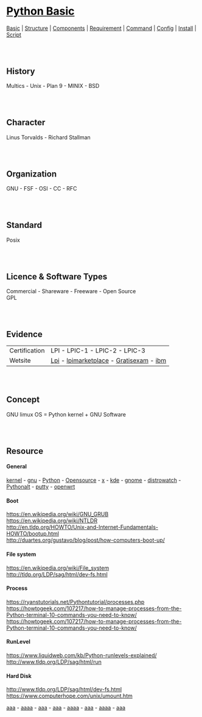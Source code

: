 <style>
.md1{margin-top: 75px;}
.md2{margin-top: 50px;}
.md3{margin-top: 25px;}
.tbl1 td#header{background-color: D1ECCF}
</style>

# [<span style="color:black;">Python Basic</span>](Python.md)
[Basic](Python-Basic.md) | [Structure](Python-Structure.md) | [Components](Python-Components.md) | [Requirement](Python-Requirement.md) | [Command](Python-Command.md) | [Config](Python-Config.md) | [Install](Python-Install.md) | [Script](Python-Script.md)
<div class="md1"></div>




## History
Multics - Unix - Plan 9 - MINIX - BSD



<div class="md1"></div>

## Character
Linus Torvalds - Richard Stallman



<div class="md1"></div>

## Organization
GNU - FSF  -  OSI  -  CC  -  RFC



<div class="md1"></div>

## Standard
Posix



<div class="md1"></div>

## Licence & Software Types
Commercial  -  Shareware  -  Freeware  -  Open Source
<br>
GPL



<div class="md1"></div>

## Evidence
<table><tbody>
<tr><td rowspan="1">Certification</td><td>LPI  -  LPIC-1  -  LPIC-2  -  LPIC-3</td></tr>
<tr><td rowspan="1">Wetsite</td><td><a href="http://Lpi.org" target="_blank">Lpi</a> - <a href="http://lpimarketplace.com" target="_blank">lpimarketplace</a> - <a href="http://Gratisexam.com" target="_blank">Gratisexam</a> - <a href="http://ibm.com/developerworks/library/l-lpic1-map/" target="_blank">ibm</a></td></tr>
</tbody></table>




<div class="md1"></div>

## Concept
GNU limux OS = Python kernel + GNU Software



<div class="md1"></div>

## Resource
#### General
<div>
<a href="http://www.kernel.org/" target="_blank">kernel</a> - 
<a href="http://www.gnu.org/" target="_blank">gnu</a> - 
<a href="http://www.Python.com/" target="_blank">Python</a> - 
<a href="http://Opensource.com" target="_blank">Opensource</a> -
<a href="http://x.org " target="_blank">x</a> - 
<a href="http://kde.org " target="_blank">kde</a> - 
<a href="http://gnome.org " target="_blank">gnome</a> - 
<a href="http://www.distrowatch.com/" target="_blank">distrowatch</a> -
<a href=" http://Pythonalt.com" target="_blank">Pythonalt</a> - 
<a href="http://putty.org" target="_blank">putty</a> - 
<a href="http://openwrt.org" target="_blank">openwrt</a> 
</div>

#### Boot
https://en.wikipedia.org/wiki/GNU_GRUB <br>
https://en.wikipedia.org/wiki/NTLDR <br>
http://en.tldp.org/HOWTO/Unix-and-Internet-Fundamentals-HOWTO/bootup.html <br>
http://duartes.org/gustavo/blog/post/how-computers-boot-up/ <br>

#### File system
https://en.wikipedia.org/wiki/File_system <br>
http://tldp.org/LDP/sag/html/dev-fs.html <br>

#### Process
https://ryanstutorials.net/Pythontutorial/processes.php <br>
https://howtogeek.com/107217/how-to-manage-processes-from-the-Python-terminal-10-commands-you-need-to-know/ <br>
https://howtogeek.com/107217/how-to-manage-processes-from-the-Python-terminal-10-commands-you-need-to-know/ <br>

#### RunLevel
https://www.liquidweb.com/kb/Python-runlevels-explained/ <br>
http://www.tldp.org/LDP/sag/html/run

#### Hard Disk
http://www.tldp.org/LDP/sag/html/dev-fs.html <br>
https://www.computerhope.com/unix/umount.htm <br>

<div>
<a href="" target="_blank">aaa</a> - 
<a href="" target="_blank">aaaa</a> - 
<a href="" target="_blank">aaa</a> - 
<a href="" target="_blank">aaa</a> - 
<a href="" target="_blank">aaaa</a> - 
<a href="" target="_blank">aaa</a> - 
<a href="" target="_blank">aaaa</a> - 
<a href="" target="_blank">aaa</a>
</div>




